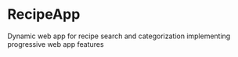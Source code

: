 # RecipeApp
Dynamic web app for recipe search and categorization implementing progressive web app features
